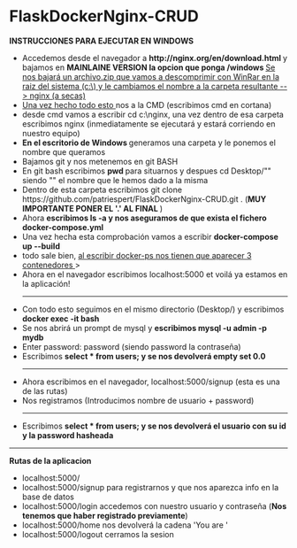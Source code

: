 # FlaskDockerNginx-CRUD

<b>INSTRUCCIONES PARA EJECUTAR EN WINDOWS</b>

<ul>
  <li>Accedemos desde el navegador a <b> http://nginx.org/en/download.html </b> y bajamos en <b> MAINLAINE VERSION  la opcion que ponga     /windows </b> <u>Se nos bajará un archivo.zip que vamos a descomprimir con WinRar en la raiz del sistema (c:\) y le cambiamos el nombre   a la carpeta resultante --> nginx (a secas) </u> <br></li>
  <li> <u> Una vez hecho todo esto </u> nos a la CMD (escribimos cmd en cortana) </li>
  <li> desde cmd vamos a escribir cd c:\nginx, una vez dentro de esa carpeta escribimos nginx (inmediatamente se ejecutará y estará        corriendo en nuestro equipo) </li>
  <li> <b> En el escritorio de Windows </b> generamos una carpeta y le ponemos el nombre que queramos</li>
  <li>Bajamos git y nos metenemos en git BASH</li>
  <li>En git bash escribimos <b> pwd </b> para situarnos y despues cd Desktop/"<nombre-carpeta>" siendo "<nombre-carpeta>" el nombre que le hemos dado a la misma</li>
   <li> Dentro de esta carpeta escribimos git clone https://github.com/patriespert/FlaskDockerNginx-CRUD.git . (<b>MUY IMPORTANTE PONER EL   '.' AL FINAL </b>) </li>
    <li> Ahora  <b> escribimos ls -a y nos aseguramos de que exista el fichero docker-compose.yml </b> </li>
    <li> Una vez hecha esta comprobación vamos a escribir <b> docker-compose up --build </b> </li>
    <li> todo sale bien,  <u> al escribir docker-ps nos tienen que aparecer 3 contenedores </u> > </li>
    <li> Ahora en el navegador escribimos localhost:5000 et voilá ya estamos en la aplicación! </li>
    <hr/>
    <li>Con todo esto seguimos en el mismo directorio (Desktop/<nombre-carpeta>) y escribimos  <b>docker exec -it <id del contenedor de mysql> bash </b> </li>
    <li> Se nos abrirá un prompt de mysql y  <b> escribimos mysql -u admin -p mydb </b> </li>
    <li> Enter password: password (siendo password la contraseña)</li>
    <li>Escribimos <b> select * from users; y se nos devolverá empty set 0.0 </b> </li>   
    <hr/>
    <li>Ahora escribimos en el navegador, localhost:5000/signup (esta es una de las rutas) </li>
    <li> Nos registramos (Introducimos nombre de usuario + password) </li>
    <hr/>
    <li>Escribimos <b> select * from users; y se nos devolverá el usuario con su id y la password hasheada </b> </li>   
</ul>
      
<hr/>

<b>Rutas de la aplicacion </b>
<ul>
<li>localhost:5000/</li>
<li>localhost:5000/signup  para registrarnos y que nos aparezca info en la base de datos</li>
<li>localhost:5000/login  accedemos con nuestro usuario y contraseña (<b>Nos tenemos que haber registrado previamente</b>) </li>
<li>localhost:5000/home nos devolverá la cadena  'You are <nombre de usuario>'</li>
 <li>localhost:5000/logout cerramos la sesion</li>
</ul>
